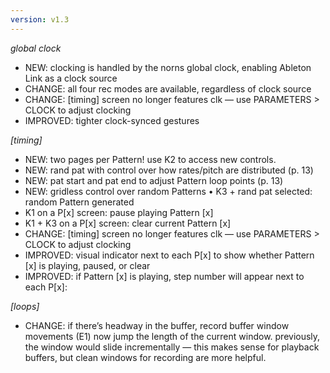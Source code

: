 ```yaml
---
version: v1.3
---
```

_global clock_

 - NEW: clocking is handled by the norns global clock, enabling Ableton Link as a clock source
 - CHANGE: all four rec modes are available, regardless of clock source
 - CHANGE: [timing] screen no longer features clk — use PARAMETERS > CLOCK to adjust clocking
 - IMPROVED: tighter clock-synced gestures

_[timing]_

 - NEW: two pages per Pattern! use K2 to access new controls.
 - NEW: rand pat with control over how rates/pitch are distributed (p. 13)
 - NEW: pat start and pat end to adjust Pattern loop points (p. 13)
 - NEW: gridless control over random Patterns • K3 + rand pat selected: random Pattern generated
 - K1 on a P[x] screen: pause playing Pattern [x]
 - K1 + K3 on a P[x] screen: clear current Pattern [x]
 - CHANGE: [timing] screen no longer features clk — use PARAMETERS > CLOCK to adjust clocking
 - IMPROVED: visual indicator next to each P[x] to show whether Pattern [x] is playing, paused, or clear
 - IMPROVED: if Pattern [x] is playing, step number will appear next to each P[x]:

_[loops]_

 - CHANGE: if there’s headway in the buffer, record buffer window movements (E1) now jump the length of the current window. previously, the window would slide incrementally — this makes sense for playback buffers, but clean windows for recording are more helpful.